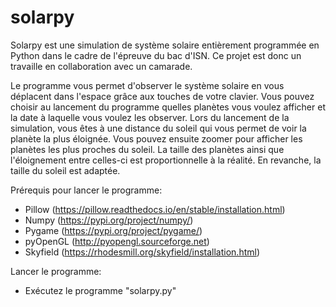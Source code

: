 # solarpy

Solarpy est une simulation de système solaire entièrement programmée en Python dans le cadre de l'épreuve du bac d'ISN. Ce projet est donc un travaille en collaboration avec un camarade.

Le programme vous permet d'observer le système solaire en vous déplacent dans l'espace grâce aux touches de votre clavier. Vous pouvez choisir au lancement du programme quelles planètes vous voulez afficher et la date à laquelle vous voulez les observer.
Lors du lancement de la simulation, vous êtes à une distance du soleil qui vous permet de voir la planète la plus éloignée. Vous pouvez ensuite zoomer pour afficher les planètes les plus proches du soleil. La taille des planètes ainsi que l'éloignement entre celles-ci est proportionnelle à la réalité. En revanche, la taille du soleil est adaptée.

Prérequis pour lancer le programme:
  - Pillow (https://pillow.readthedocs.io/en/stable/installation.html)
  - Numpy (https://pypi.org/project/numpy/)
  - Pygame (https://pypi.org/project/pygame/)
  - pyOpenGL (http://pyopengl.sourceforge.net)
  - Skyfield (https://rhodesmill.org/skyfield/installation.html)
  
Lancer le programme:
  - Exécutez le programme "solarpy.py"
